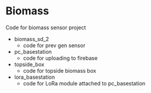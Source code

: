 # Biomass
Code for biomass sensor project

- biomass_sd_2
    - code for prev gen sensor
- pc_basestation
    - code for uploading to firebase
- topside_box
    - code for topside biomass box
- lora_basestation
    - code for LoRa module attached to pc_basestation
